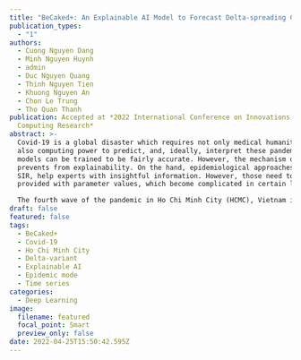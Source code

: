 ```yaml
---
title: "BeCaked+: An Explainable AI Model to Forecast Delta-spreading Covid-19"
publication_types:
  - "1"
authors:
  - Cuong Nguyen Dang
  - Minh Nguyen Huynh
  - admin
  - Duc Nguyen Quang
  - Thinh Nguyen Tien
  - Khuong Nguyen An
  - Chon Le Trung
  - Tho Quan Thanh
publication: Accepted at *2022 International Conference on Innovations in
  Computing Research*
abstract: >-
  Covid-19 is a global disaster which requires not only medical humanity but
  also computing power to predict, and, ideally, interpret these pandemics. Deep
  models can be trained to be fairly accurate. However, the mechanism of models
  prevents from explainability. On the hand, epidemiological approaches, e.g.
  SIR, help experts with insightful information. However, those need to be
  provided with parameter values, which become complicated in certain locations.

  The fourth wave of the pandemic in Ho Chi Minh City (HCMC), Vietnam in 2021 offers valuable lessons along with real and specific data. Hence, we introduce an explainable AI model known as BeCaked+ to predict and analyze efficiently the pandemic situation from the collected data. BeCaked+ combined deep learning and epidemiological models enhanced by specific parameters related to the policies endorsed by the government. Such combination makes BeCaked+ accurate and informative for policymakers to make appropriate responses. One take a try BeCaked+ at [http://www.cse.hcmut.edu.vn/BeCaked](ttp://www.cse.hcmut.edu.vn/BeCaked).
draft: false
featured: false
tags:
  - BeCaked+
  - Covid-19
  - Ho Chi Minh City
  - Delta-variant
  - Explainable AI
  - Epidemic mode
  - Time series
categories:
  - Deep Learning
image:
  filename: featured
  focal_point: Smart
  preview_only: false
date: 2022-04-25T15:50:42.595Z
---
```

